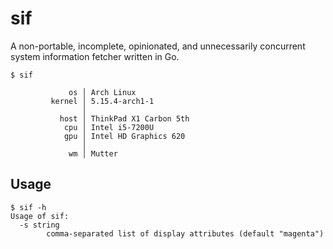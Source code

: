# sif

A non-portable, incomplete, opinionated, and unnecessarily concurrent
system information fetcher written in Go.

```console
$ sif

             os │ Arch Linux
         kernel │ 5.15.4-arch1-1
                │
           host │ ThinkPad X1 Carbon 5th
            cpu │ Intel i5-7200U
            gpu │ Intel HD Graphics 620
                │
             wm │ Mutter
```

## Usage

```console
$ sif -h
Usage of sif:
  -s string
    	comma-separated list of display attributes (default "magenta")
```
